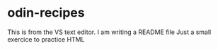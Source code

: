 # odin-recipes

This is from the VS text editor. I am writing a README file
Just a small exercice to practice HTML
